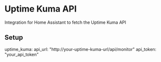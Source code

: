 # Uptime Kuma API

Integration for Home Assistant to fetch the Uptime Kuma API

## Setup

  uptime_kuma:
    api_url: "http://your-uptime-kuma-url/api/monitor"
    api_token: "your_api_token"